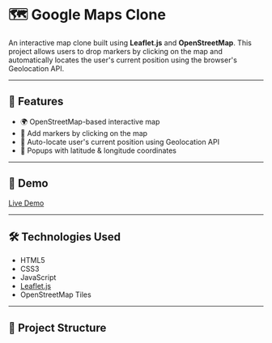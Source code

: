 # 🗺️ Google Maps Clone

An interactive map clone built using **Leaflet.js** and **OpenStreetMap**. This project allows users to drop markers by clicking on the map and automatically locates the user's current position using the browser's Geolocation API.

---

## 🚀 Features

- 🌍 OpenStreetMap-based interactive map
- 📍 Add markers by clicking on the map
- 🧭 Auto-locate user's current position using Geolocation API
- 💬 Popups with latitude & longitude coordinates

---

## 📸 Demo

[Live Demo](https://rp2444941.github.io/google-maps-clone) <!-- Optional: activate GitHub Pages -->

---

## 🛠️ Technologies Used

- HTML5
- CSS3
- JavaScript
- [Leaflet.js](https://leafletjs.com/)
- OpenStreetMap Tiles

---

## 📁 Project Structure


